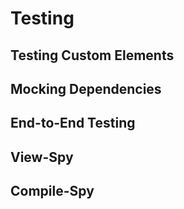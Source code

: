 # Testing

## Testing Custom Elements

## Mocking Dependencies

## End-to-End Testing

## View-Spy

## Compile-Spy